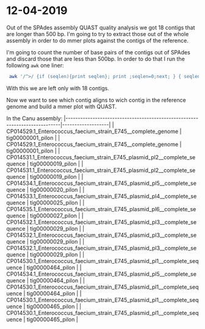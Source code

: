# 12-04-2019

Out of the SPAdes assembly QUAST quality analysis we got 18 contigs that are longer than 500 bp. I'm going to try to extract those out of the whole assembly in order to do mmer plots against the contigs of the reference. 

I'm going to count the number of base pairs of the contigs out of SPAdes and discard those that are less than 500bp. In order to do that I run the following `awk` one liner:

```bash
 awk '/^>/ {if (seqlen){print seqlen}; print ;seqlen=0;next; } { seqlen += length($0)}END{print seqlen}' contig_*
```
With this we are left only with 18 contigs. 

Now we want to see which contig aligns to wich contig in the reference genome and build a mmer plot with QUAST. 

In the Canu assembly:
|----------------------------------------------------------------------------|-------------------| 
| CP014529.1_Enterococcus_faecium_strain_E745__complete_genome               | tig00000001_pilon | 
| CP014529.1_Enterococcus_faecium_strain_E745__complete_genome               | tig00000001_pilon | 
| CP014531.1_Enterococcus_faecium_strain_E745_plasmid_pl2__complete_sequence | tig00000019_pilon | 
| CP014531.1_Enterococcus_faecium_strain_E745_plasmid_pl2__complete_sequence | tig00000019_pilon | 
| CP014534.1_Enterococcus_faecium_strain_E745_plasmid_pl5__complete_sequence | tig00000020_pilon | 
| CP014533.1_Enterococcus_faecium_strain_E745_plasmid_pl4__complete_sequence | tig00000025_pilon | 
| CP014535.1_Enterococcus_faecium_strain_E745_plasmid_pl6__complete_sequence | tig00000027_pilon | 
| CP014532.1_Enterococcus_faecium_strain_E745_plasmid_pl3__complete_sequence | tig00000029_pilon | 
| CP014532.1_Enterococcus_faecium_strain_E745_plasmid_pl3__complete_sequence | tig00000029_pilon | 
| CP014532.1_Enterococcus_faecium_strain_E745_plasmid_pl3__complete_sequence | tig00000029_pilon | 
| CP014530.1_Enterococcus_faecium_strain_E745_plasmid_pl1__complete_sequence | tig00000464_pilon | 
| CP014534.1_Enterococcus_faecium_strain_E745_plasmid_pl5__complete_sequence | tig00000464_pilon | 
| CP014530.1_Enterococcus_faecium_strain_E745_plasmid_pl1__complete_sequence | tig00000464_pilon | 
| CP014530.1_Enterococcus_faecium_strain_E745_plasmid_pl1__complete_sequence | tig00000465_pilon | 
| CP014530.1_Enterococcus_faecium_strain_E745_plasmid_pl1__complete_sequence | tig00000465_pilon | 

